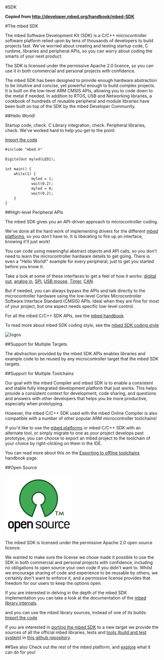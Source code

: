 #SDK 

**Copied from http://developer.mbed.org/handbook/mbed-SDK**

#The mbed SDK

The mbed Software Development Kit (SDK) is a C/C++ microcontroller software platform relied upon by tens of thousands of developers to build projects fast. We've worried about creating and testing startup code, C runtime, libraries and peripheral APIs, so you can worry about coding the smarts of your next product.

The SDK is licensed under the permissive Apache 2.0 licence, so you can use it in both commercial and personal projects with confidence.

The mbed SDK has been designed to provide enough hardware abstraction to be intuitive and concise, yet powerful enough to build complex projects. It is built on the low-level ARM CMSIS APIs, allowing you to code down to the metal if needed. In addition to RTOS, USB and Networking libraries, a cookbook of hundreds of reusable peripheral and module libraries have been built on top of the SDK by the mbed Developer Community.


##Hello World!

Startup code, check. C Library integration, check. Peripheral libraries, check. We've worked hard to help you get to the point:

[Import the code](/teams/mbed/code/mbed_blinky/)


	#include "mbed.h"
 
	DigitalOut myled(LED1);
 
	int main() {
    	while(1) {
        		myled = 1;
        		wait(0.2);
        		myled = 0;
        		wait(0.2);
    	}
	}


##High-level Peripheral APIs

The mbed SDK gives you an API-driven approach to microcontroller coding.

We've done all the hard work of implementing drivers for the different [mbed platforms](/platforms), so you don't have to. It is liberating to fire up an interface, knowing it'll just work!

You can code using meaningful abstract objects and API calls, so you don't need to learn the microcontroller hardware details to get going. There is even a "Hello World!" example for every peripheral, just to get you started before you know it.

Take a look at some of these interfaces to get a feel of how it works: [digital out](/DigitalOut), [analog in](/Analogin), [SPI](/spi), [USB mouse](/USBMouse), [Timer](/timer), [CAN](/can).

But if needed, you can always bypass the APIs and talk directly to the microcontroller hardware using the low-level Cortex Microcontroller Software Interface Standard (CMSIS) APIs. Ideal when they are fine for most of your project, but one aspect needs specific low-level control.

For all the mbed C/C++ SDK APIs, see the [mbed handbook](/handbook)

To read more about mbed SDK coding style, see the [mbed SDK coding style](https://mbed.org/teams/SDK-Development/wiki/mbed-sdk-coding-style)

![logos](https://github.com/ARMmbed/Handbooks/tree/master/v2/2_Dev_Fun/Images/sdk_logos.png)

##Support for Multiple Targets

The abstraction provided by the mbed SDK APIs enables libraries and example code to be reused by any microcontroller target that the mbed SDK targets.

##Support for Multiple Toolchains

Our goal with the mbed Compiler and mbed SDK is to enable a consistent and stable fully integrated development platform that just works. This helps provide a consistent context for development, code sharing, and questions and answers with other developers that helps you be more productive, especially when prototyping.

However, the mbed C/C++ SDK used with the mbed Online Compiler is also compatible with a number of other popular ARM microcontroller toolchains!

If you'd like to use the [mbed platforms](/platforms) or mbed C/C++ SDK with an alternate tool, or simply migrate to one as your project develops past prototype, you can choose to export an mbed project to the toolchain of your choice by right-clicking on them in the IDE.

You can read more about this on the [Exporting to offline toolchains](/handbook//Exporting-to-offline-toolchains) handbook page.

##Open Source

![open source](Images/sdk_open_source.png)

The mbed SDK is licensed under the permissive Apache 2.0 open source licence.

We wanted to make sure the license we chose made it possible to use the SDK in both commercial and personal projects with confidence, including no obligations to open source your own code if you didn't want to. Whilst we encourage sharing of code and experience to be reusable by others, we certainly don't want to enforce it, and a permissive license provides that freedom for our users to keep the options open.

If you are interested in delving in the depth of the mbed SDK implementation you can take a look at the documentation of the [mbed library internals](/handbook/mbed-library-internals).

and you can use the mbed library sources, instead of one of its builds:
[Import the code](/users/mbed_official/code/mbed-src/)

If you are interested in [porting the mbed SDK](/handbook/mbed-SDK-porting) to a new target we provide the sources of all the official mbed libraries, tests and [tools (build and test system)](/handbook/mbed-tools) in [this github repository](https://github.com/mbedmicro/mbe).

##See also
Check out the rest of the mbed platform, and [explore](http://mbed.org/explore/) what it can do for you!
